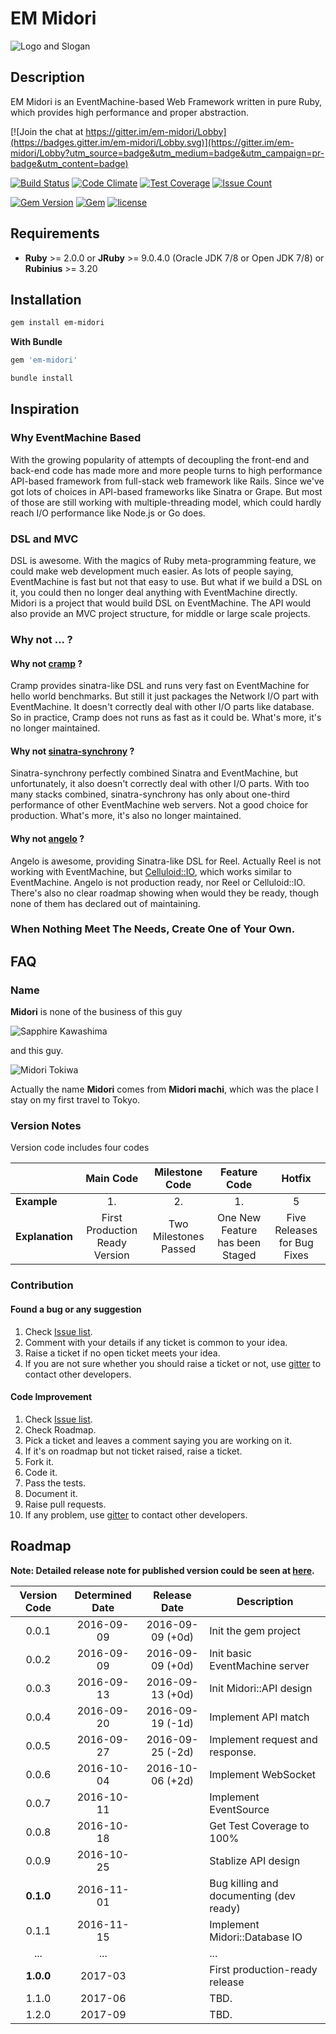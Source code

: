 # EM Midori

![Logo and Slogan](https://raw.githubusercontent.com/heckpsi-lab/em-midori/master/.resources/slogan.png)

## Description

EM Midori is an EventMachine-based Web Framework written in pure Ruby, which provides high performance and proper abstraction.

[![Join the chat at https://gitter.im/em-midori/Lobby](https://badges.gitter.im/em-midori/Lobby.svg)](https://gitter.im/em-midori/Lobby?utm_source=badge&utm_medium=badge&utm_campaign=pr-badge&utm_content=badge)

[![Build Status](https://travis-ci.org/heckpsi-lab/em-midori.svg?branch=master)](https://travis-ci.org/heckpsi-lab/em-midori) [![Code Climate](https://codeclimate.com/github/heckpsi-lab/em-midori/badges/gpa.svg)](https://codeclimate.com/github/heckpsi-lab/em-midori) [![Test Coverage](https://codeclimate.com/github/heckpsi-lab/em-midori/badges/coverage.svg)](https://codeclimate.com/github/heckpsi-lab/em-midori/coverage) [![Issue Count](https://codeclimate.com/github/heckpsi-lab/em-midori/badges/issue_count.svg)](https://codeclimate.com/github/heckpsi-lab/em-midori)

[![Gem Version](https://img.shields.io/gem/v/em-midori.svg?maxAge=43200)](https://rubygems.org/gems/em-midori) [![Gem](https://img.shields.io/gem/dt/em-midori.svg?maxAge=43200)](https://rubygems.org/gems/em-midori) [![license](https://img.shields.io/github/license/heckpsi-lab/em-midori.svg?maxAge=2592000)]()

## Requirements

- **Ruby** >= 2.0.0 or **JRuby** >= 9.0.4.0 (Oracle JDK 7/8 or Open JDK 7/8) or **Rubinius** >= 3.20

## Installation

```bash
gem install em-midori
```

**With Bundle**

```ruby
gem 'em-midori'
```

```bash
bundle install
```

## Inspiration

### Why EventMachine Based

With the growing popularity of attempts of decoupling the front-end and back-end code has made more and more people turns to high performance API-based framework from full-stack web framework like Rails. Since we've got lots of choices in API-based frameworks like Sinatra or Grape. But most of those are still working with multiple-threading model, which could hardly reach I/O performance like Node.js or Go does.

### DSL and MVC

DSL is awesome. With the magics of Ruby meta-programming feature, we could make web development much easier. As lots of people saying, EventMachine is fast but not that easy to use. But what if we build a DSL on it, you could then no longer deal anything with EventMachine directly. Midori is a project that would build DSL on EventMachine. The API would also provide an MVC project structure, for middle or large scale projects.

### Why not ... ?

#### Why not [cramp](https://github.com/lifo/cramp) ?

Cramp provides sinatra-like DSL and runs very fast on EventMachine for hello world benchmarks. But still it just packages the Network I/O part with EventMachine. It doesn't correctly deal with other I/O parts like database. So in practice, Cramp does not runs as fast as it could be. What's more, it's no longer maintained.

#### Why not [sinatra-synchrony](https://github.com/kyledrake/sinatra-synchrony) ?

Sinatra-synchrony perfectly combined Sinatra and EventMachine, but unfortunately, it also doesn't correctly deal with other I/O parts. With too many stacks combined, sinatra-synchrony has only about one-third performance of other EventMachine web servers. Not a good choice for production. What's more, it's also no longer maintained.

#### Why not [angelo](https://github.com/kenichi/angelo) ?

Angelo is awesome, providing Sinatra-like DSL for Reel. Actually Reel is not working with EventMachine, but [Celluloid::IO](https://github.com/celluloid/celluloid-io), which works similar to EventMachine. Angelo is not production ready, nor Reel or Celluloid::IO. There's also no clear roadmap showing when would they be ready, though none of them has declared out of maintaining.

### When Nothing Meet The Needs, Create One of Your Own.

## FAQ

### Name

**Midori** is none of the business of this guy

![Sapphire Kawashima](https://raw.githubusercontent.com/heckpsi-lab/em-midori/master/.resources/sapphire_kawashima.gif)

and this guy.

![Midori Tokiwa](https://raw.githubusercontent.com/heckpsi-lab/em-midori/master/.resources/midori_tokiwa.gif)

Actually the name **Midori** comes from **Midori machi**, which was the place I stay on my first travel to Tokyo.

### Version Notes

Version code includes four codes

|                 |           Main Code            |    Milestone Code     |          Feature Code           |           Hotfix            |
| --------------- | :----------------------------: | :-------------------: | :-----------------------------: | :-------------------------: |
| **Example**     |               1.               |          2.           |               1.                |              5              |
| **Explanation** | First Production Ready Version | Two Milestones Passed | One New Feature has been Staged | Five Releases for Bug Fixes |

### Contribution

#### Found a bug or any suggestion

1. Check [Issue list](https://github.com/heckpsi-lab/em-midori/issues).
2. Comment with your details if any ticket is common to your idea.
3. Raise a ticket if no open ticket meets your idea.
4. If you are not sure whether you should raise a ticket or not, use [gitter](https://gitter.im/em-midori/Lobby?utm_source=badge&utm_medium=badge&utm_campaign=pr-badge&utm_content=badge) to contact other developers.

#### Code Improvement

1. Check [Issue list](https://github.com/heckpsi-lab/em-midori/issues).
2. Check Roadmap.
3. Pick a ticket and leaves a comment saying you are working on it.
4. If it's on roadmap but not ticket raised, raise a ticket.
5. Fork it.
6. Code it.
7. Pass the tests.
8. Document it.
9. Raise pull requests.
10. If any problem, use [gitter](https://gitter.im/em-midori/Lobby?utm_source=badge&utm_medium=badge&utm_campaign=pr-badge&utm_content=badge) to contact other developers.

## Roadmap

**Note: Detailed release note for published version could be seen at [here](https://github.com/heckpsi-lab/em-midori/releases).**

| Version Code | Determined Date |   Release Date   | Description                             |
| :----------: | :-------------: | :--------------: | --------------------------------------- |
|    0.0.1     |   2016-09-09    | 2016-09-09 (+0d) | Init the gem project                    |
|    0.0.2     |   2016-09-09    | 2016-09-09 (+0d) | Init basic EventMachine server          |
|    0.0.3     |   2016-09-13    | 2016-09-13 (+0d) | Init Midori::API design                 |
|    0.0.4     |   2016-09-20    | 2016-09-19 (-1d) | Implement API match                     |
|    0.0.5     |   2016-09-27    | 2016-09-25 (-2d) | Implement request and response.         |
|    0.0.6     |   2016-10-04    | 2016-10-06 (+2d) | Implement WebSocket                     |
|    0.0.7     |   2016-10-11    |                  | Implement EventSource                   |
|    0.0.8     |   2016-10-18    |                  | Get Test Coverage to 100%               |
|    0.0.9     |   2016-10-25    |                  | Stablize API design                     |
|  **0.1.0**   |   2016-11-01    |                  | Bug killing and documenting (dev ready) |
|    0.1.1     |   2016-11-15    |                  | Implement Midori::Database IO           |
|     ...      |       ...       |                  | ...                                     |
|  **1.0.0**   |     2017-03     |                  | First production-ready release          |
|    1.1.0     |     2017-06     |                  | TBD.                                    |
|    1.2.0     |     2017-09     |                  | TBD.                                    |

